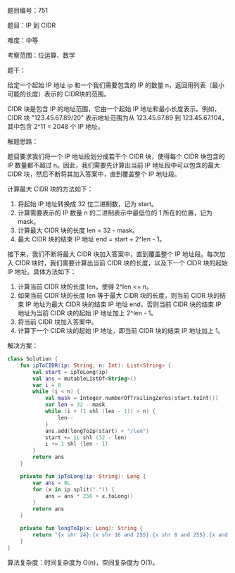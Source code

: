 题目编号：751

题目：IP 到 CIDR

难度：中等

考察范围：位运算、数学

题干：

给定一个起始 IP 地址 ip 和一个我们需要包含的 IP 的数量 n，返回用列表（最小可能的长度）表示的 CIDR块的范围。

CIDR 块是包含 IP 的地址范围，它由一个起始 IP 地址和最小长度表示。例如，CIDR 块 "123.45.67.89/20" 表示地址范围为从 123.45.67.89 到 123.45.67.104，其中包含 2^11 = 2048 个 IP 地址。


解题思路：

题目要求我们将一个 IP 地址段划分成若干个 CIDR 块，使得每个 CIDR 块包含的 IP 数量都不超过 n。因此，我们需要先计算出当前 IP 地址段中可以包含的最大 CIDR 块，然后不断将其加入答案中，直到覆盖整个 IP 地址段。

计算最大 CIDR 块的方法如下：

1. 将起始 IP 地址转换成 32 位二进制数，记为 start。
2. 计算需要表示的 IP 数量 n 的二进制表示中最低位的 1 所在的位置，记为 mask。
3. 计算最大 CIDR 块的长度 len = 32 - mask。
4. 最大 CIDR 块的结束 IP 地址 end = start + 2^len - 1。

接下来，我们不断将最大 CIDR 块加入答案中，直到覆盖整个 IP 地址段。每次加入 CIDR 块时，我们需要计算出当前 CIDR 块的长度，以及下一个 CIDR 块的起始 IP 地址。具体方法如下：

1. 计算当前 CIDR 块的长度 len，使得 2^len <= n。
2. 如果当前 CIDR 块的长度 len 等于最大 CIDR 块的长度，则当前 CIDR 块的结束 IP 地址为最大 CIDR 块的结束 IP 地址 end，否则当前 CIDR 块的结束 IP 地址为当前 CIDR 块的起始 IP 地址加上 2^len - 1。
3. 将当前 CIDR 块加入答案中。
4. 计算下一个 CIDR 块的起始 IP 地址，即当前 CIDR 块的结束 IP 地址加上 1。

解决方案：

```kotlin
class Solution {
    fun ipToCIDR(ip: String, n: Int): List<String> {
        val start = ipToLong(ip)
        val ans = mutableListOf<String>()
        var i = 0
        while (i < n) {
            val mask = Integer.numberOfTrailingZeros(start.toInt())
            var len = 32 - mask
            while (i + (1 shl (len - 1)) > n) {
                len--
            }
            ans.add(longToIp(start) + "/len")
            start += 1L shl (32 - len)
            i += 1 shl (len - 1)
        }
        return ans
    }

    private fun ipToLong(ip: String): Long {
        var ans = 0L
        for (x in ip.split(".")) {
            ans = ans * 256 + x.toLong()
        }
        return ans
    }

    private fun longToIp(x: Long): String {
        return "{x shr 24}.{x shr 16 and 255}.{x shr 8 and 255}.{x and 255}"
    }
}
```

算法复杂度：时间复杂度为 O(n)，空间复杂度为 O(1)。